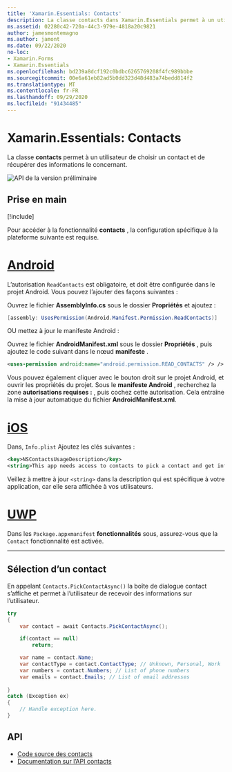 ```yaml
---
title: 'Xamarin.Essentials: Contacts'
description: La classe contacts dans Xamarin.Essentials permet à un utilisateur de choisir un contact et de récupérer des informations le concernant.
ms.assetid: 02280c42-720a-44c3-979e-4818a20c9821
author: jamesmontemagno
ms.author: jamont
ms.date: 09/22/2020
no-loc:
- Xamarin.Forms
- Xamarin.Essentials
ms.openlocfilehash: bd239a8dcf192c0bdbc6265769208f4fc989bbbe
ms.sourcegitcommit: 00e6a61eb82ad5b0dd323d48d483a74bedd814f2
ms.translationtype: MT
ms.contentlocale: fr-FR
ms.lasthandoff: 09/29/2020
ms.locfileid: "91434485"
---
```

# <a name="no-locxamarinessentials-contacts"></a>Xamarin.Essentials: Contacts

La classe **contacts** permet à un utilisateur de choisir un contact et de récupérer des informations le concernant.

![API de la version préliminaire](~/media/shared/preview.png)

## <a name="get-started"></a>Prise en main

[!include[](~/essentials/includes/get-started.md)]

Pour accéder à la fonctionnalité **contacts** , la configuration spécifique à la plateforme suivante est requise.

# <a name="android"></a>[Android](#tab/android)

L’autorisation `ReadContacts` est obligatoire, et doit être configurée dans le projet Android. Vous pouvez l’ajouter des façons suivantes :

Ouvrez le fichier **AssemblyInfo.cs** sous le dossier **Propriétés** et ajoutez :

```csharp
[assembly: UsesPermission(Android.Manifest.Permission.ReadContacts)]
```

OU mettez à jour le manifeste Android :

Ouvrez le fichier **AndroidManifest.xml** sous le dossier **Propriétés** , puis ajoutez le code suivant dans le nœud **manifeste** .

```xml
<uses-permission android:name="android.permission.READ_CONTACTS" /> />
```

Vous pouvez également cliquer avec le bouton droit sur le projet Android, et ouvrir les propriétés du projet. Sous le **manifeste Android** , recherchez la zone **autorisations requises :** , puis cochez cette autorisation. Cela entraîne la mise à jour automatique du fichier **AndroidManifest.xml**.

# <a name="ios"></a>[iOS](#tab/ios)

Dans, `Info.plist` Ajoutez les clés suivantes :

```xml
<key>NSContactsUsageDescription</key>
<string>This app needs access to contacts to pick a contact and get info.</string>
```

Veillez à mettre à jour `<string>` dans la description qui est spécifique à votre application, car elle sera affichée à vos utilisateurs.

# <a name="uwp"></a>[UWP](#tab/uwp)

Dans les `Package.appxmanifest` **fonctionnalités** sous, assurez-vous que la `Contact` fonctionnalité est activée.

-----

## <a name="picking-a-contact"></a>Sélection d’un contact

En appelant `Contacts.PickContactAsync()` la boîte de dialogue contact s’affiche et permet à l’utilisateur de recevoir des informations sur l’utilisateur.


```csharp
try
{
    var contact = await Contacts.PickContactAsync();

    if(contact == null)
        return;

    var name = contact.Name;
    var contactType = contact.ContactType; // Unknown, Personal, Work
    var numbers = contact.Numbers; // List of phone numbers
    var emails = contact.Emails; // List of email addresses 
    
}
catch (Exception ex)
{
    // Handle exception here.
}
```


## <a name="api"></a>API

- [Code source des contacts](https://github.com/xamarin/Essentials/tree/main/Xamarin.Essentials/Contacts)
- [Documentation sur l’API contacts](xref:Xamarin.Essentials.Contacts)
